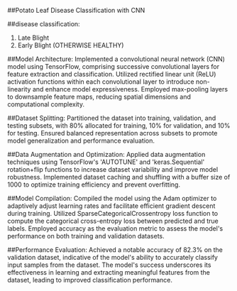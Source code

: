 ##Potato Leaf Disease Classification with CNN

##disease classification:
1. Late Blight
2. Early Blight
(OTHERWISE HEALTHY)

##Model Architecture:
Implemented a convolutional neural network (CNN) model using TensorFlow, comprising successive convolutional layers for feature extraction and classification.
Utilized rectified linear unit (ReLU) activation functions within each convolutional layer to introduce non-linearity and enhance model expressiveness.
Employed max-pooling layers to downsample feature maps, reducing spatial dimensions and computational complexity.

##Dataset Splitting:
Partitioned the dataset into training, validation, and testing subsets, with 80% allocated for training, 10% for validation, and 10% for testing.
Ensured balanced representation across subsets to promote model generalization and performance evaluation.

##Data Augmentation and Optimization:
Applied data augmentation techniques using TensorFlow's 'AUTOTUNE' and 'keras.Sequential' rotation+flip functions to increase dataset variability and improve model robustness.
Implemented dataset caching and shuffling with a buffer size of 1000 to optimize training efficiency and prevent overfitting.

##Model Compilation:
Compiled the model using the Adam optimizer to adaptively adjust learning rates and facilitate efficient gradient descent during training.
Utilized SparseCategoricalCrossentropy loss function to compute the categorical cross-entropy loss between predicted and true labels.
Employed accuracy as the evaluation metric to assess the model's performance on both training and validation datasets.

##Performance Evaluation:
Achieved a notable accuracy of 82.3% on the validation dataset, indicative of the model's ability to accurately classify input samples from the dataset.
The model's success underscores its effectiveness in learning and extracting meaningful features from the dataset, leading to improved classification performance.
